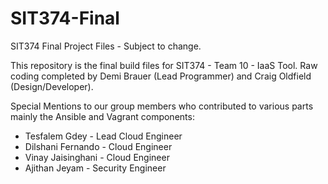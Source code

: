# SIT374-Final
SIT374 Final Project Files - Subject to change.

This repository is the final build files for SIT374 - Team 10 - IaaS Tool. Raw coding completed by Demi Brauer (Lead Programmer) and Craig Oldfield (Design/Developer). 

Special Mentions to our group members who contributed to various parts mainly the Ansible and Vagrant components:
- Tesfalem Gdey - Lead Cloud Engineer
- Dilshani Fernando - Cloud Engineer 
- Vinay Jaisinghani - Cloud Engineer
- Ajithan Jeyam - Security Engineer 
